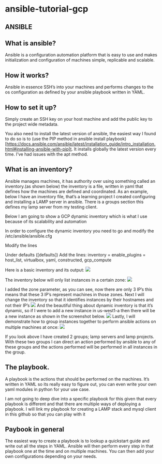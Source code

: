 # ansible-tutorial-gcp
## ANSIBLE

## What is ansible?

Ansible is a configuration automation platform that is easy to use and makes initialization and configuration of machines simple, replicable and scalable.

## How it works?
Ansible in essence SSH’s into your machines and performs changes to the os configuration as defined by your ansible playbook written in YAML.

## How to set it up?
Simply create an SSH key on your host machine and add the public key to the project wide metadata. 

You also need to install the latest version of ansible, the easiest way I found to do so is to (use the PIP method in ansible install playbook)[https://docs.ansible.com/ansible/latest/installation_guide/intro_installation.html#installing-ansible-with-pip]t. It installs globally the latest version every time. I’ve had issues with the apt method.

## What is an inventory?
Ansible manages machines, it has authority over using something called an inventory.(as shown below) the inventory is a file, written in yaml that defines how the machines are defined and coordinated. As an example, below I have an inventory file, that’s a learning project I created configuring and installing a LAMP server in ansible. There is a groups section this defines my lamp server from my testing client. 

Below I am going to show a GCP dynamic inventory which is what I use because of its scalability and automation

In order to configure the dynamic inventory you need to go and modify the /etc/ansible/ansible.cfg 

Modify the lines

Under defaults ([defaults])
Add the lines:
inventory = <path to the inventory file>
enable_plugins = host_list, virtualbox, yaml, constructed, gcp_compute

Here is a basic inventory and its output:
![](https://github.com/FinalSurgery/ansible-tutorial-gcp/blob/main/images/inventory_all.png)

The inventory below will only list instances in a certain zone:
![](https://github.com/FinalSurgery/ansible-tutorial-gcp/blob/main/images/inventory_zone.png)

I added the zone parameter, as you can see, now there are only 3 IP’s this means that these 3 IP’s represent machines in those zones.
Next I will change the inventory so that it identifies instances by their hostnames and not their IP’s
![](https://github.com/FinalSurgery/ansible-tutorial-gcp/blob/main/images/inventory_name.png)
And the beautiful thing about dynamic inventory is that it’s dynamic, so if I were to add a new instance in us-west1-a then there will be a new instance as shown in the screenshot below.
![](https://github.com/FinalSurgery/ansible-tutorial-gcp/blob/main/images/inventory_name_added_instance.png)
Lastly, I will demonstrate how to group instances together to perform ansible actions on multiple machines at once:
![](https://github.com/FinalSurgery/ansible-tutorial-gcp/blob/main/images/inventory_keyed_groups.png)

If you look above I have created 2 groups; lamp servers and lamp projects. With these two groups I can direct an action performed by ansible to any of these groups and the actions performed will be performed in all instances in the group.

## The playbook.

A playbook is the actions that should be performed on the machines. It’s written in YAML so its really easy to figure out, you can even write your own yaml modules in python for your use case.

I am not going to deep dive into a specific playbook for this given that every playbook is different and that there are multiple ways of deploying a playbook. I will link my playbook for creating a LAMP stack and mysql client in this github so that you can play with it

## Paybook in general

The easiest way to create a playbook is to lookup a quickstart guide and write out all the steps in YAML. Ansible will then perform every step in that playbook one at the time and on multiple machines. You can then add your own configurations depending on your needs.
